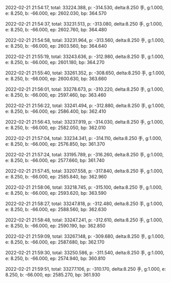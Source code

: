 2022-02-21 21:54:17, total: 33224.388, p: -314.530, delta:8.250 手, g:1.000, e: 8.250, b: -66.000, ep: 2602.030, bp: 364.570

2022-02-21 21:54:37, total: 33231.513, p: -313.080, delta:8.250 手, g:1.000, e: 8.250, b: -66.000, ep: 2602.760, bp: 364.480

2022-02-21 21:54:58, total: 33231.964, p: -313.560, delta:8.250 手, g:1.000, e: 8.250, b: -66.000, ep: 2603.560, bp: 364.640

2022-02-21 21:55:19, total: 33243.636, p: -312.980, delta:8.250 手, g:1.000, e: 8.250, b: -66.000, ep: 2601.180, bp: 364.270

2022-02-21 21:55:40, total: 33261.352, p: -308.650, delta:8.250 手, g:1.000, e: 8.250, b: -66.000, ep: 2600.630, bp: 363.660

2022-02-21 21:56:01, total: 33278.673, p: -310.220, delta:8.250 手, g:1.000, e: 8.250, b: -66.000, ep: 2597.460, bp: 363.460

2022-02-21 21:56:22, total: 33241.494, p: -312.880, delta:8.250 手, g:1.000, e: 8.250, b: -66.000, ep: 2586.400, bp: 362.410

2022-02-21 21:56:43, total: 33237.919, p: -314.030, delta:8.250 手, g:1.000, e: 8.250, b: -66.000, ep: 2582.050, bp: 362.010

2022-02-21 21:57:04, total: 33234.341, p: -314.110, delta:8.250 手, g:1.000, e: 8.250, b: -66.000, ep: 2576.850, bp: 361.370

2022-02-21 21:57:24, total: 33195.789, p: -316.260, delta:8.250 手, g:1.000, e: 8.250, b: -66.000, ep: 2577.660, bp: 361.740

2022-02-21 21:57:45, total: 33207.558, p: -317.840, delta:8.250 手, g:1.000, e: 8.250, b: -66.000, ep: 2585.840, bp: 362.960

2022-02-21 21:58:06, total: 33218.745, p: -315.100, delta:8.250 手, g:1.000, e: 8.250, b: -66.000, ep: 2593.620, bp: 363.590

2022-02-21 21:58:27, total: 33247.818, p: -312.480, delta:8.250 手, g:1.000, e: 8.250, b: -66.000, ep: 2588.560, bp: 362.630

2022-02-21 21:58:48, total: 33247.241, p: -312.610, delta:8.250 手, g:1.000, e: 8.250, b: -66.000, ep: 2590.190, bp: 362.850

2022-02-21 21:59:09, total: 33267.148, p: -309.680, delta:8.250 手, g:1.000, e: 8.250, b: -66.000, ep: 2587.680, bp: 362.170

2022-02-21 21:59:30, total: 33250.586, p: -311.540, delta:8.250 手, g:1.000, e: 8.250, b: -66.000, ep: 2574.940, bp: 360.810

2022-02-21 21:59:51, total: 33277.106, p: -310.170, delta:8.250 手, g:1.000, e: 8.250, b: -66.000, ep: 2585.270, bp: 361.930